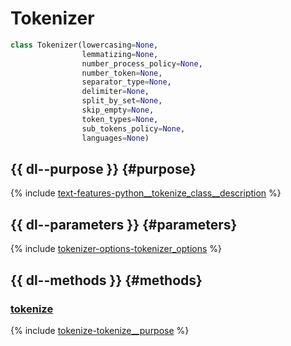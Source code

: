 # Tokenizer

```python
class Tokenizer(lowercasing=None,
                lemmatizing=None,
                number_process_policy=None,
                number_token=None,
                separator_type=None,
                delimiter=None,
                split_by_set=None,
                skip_empty=None,
                token_types=None,
                sub_tokens_policy=None,
                languages=None)
```

## {{ dl--purpose }} {#purpose}

{% include [text-features-python__tokenize_class__description](../_includes/work_src/reusage-python/python__tokenize_class__description.md) %}


## {{ dl--parameters }} {#parameters}

{% include [tokenizer-options-tokenizer_options](../_includes/work_src/reusage-tokenizer/tokenizer_options.md) %}


## {{ dl--methods }} {#methods}

### [tokenize](python-reference_tokenizer_tokenize.md)

{% include [tokenize-tokenize__purpose](../_includes/work_src/reusage-tokenizer/tokenize__purpose.md) %}
